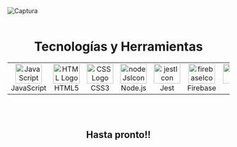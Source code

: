 ![Captura](https://github.com/MariaGarciaB/mariagarciab/assets/122326708/dca1bdf8-905a-4e1b-bafc-7288a9091f3f)
<br> <br>
<div class= "tecnologías" align="center">
<h1>Tecnologías y Herramientas</h1>

<table border="0">
  <tr>
    <td align="center">
      <img src="https://cdn.jsdelivr.net/gh/devicons/devicon/icons/javascript/javascript-original.svg" height="45" width="60" alt="JavaScript Logo" /><br>
      JavaScript
    </td>
    <td align="center">
      <img src="https://cdn.jsdelivr.net/gh/devicons/devicon/icons/html5/html5-plain-wordmark.svg" height="45" width="60" alt="HTML Logo" /><br>
      HTML5
    </td>
    <td align="center">
      <img src="https://cdn.jsdelivr.net/gh/devicons/devicon/icons/css3/css3-plain-wordmark.svg" height="45" width="60" alt="CSS Logo" /><br>
      CSS3
    </td>
    <td align="center">
      <img src="https://cdn.jsdelivr.net/gh/devicons/devicon/icons/nodejs/nodejs-original-wordmark.svg" height="45" width="60" alt="nodeJsIcon" /><br>
      Node.js
    </td>
    <td align="center">
      <img src="https://cdn.jsdelivr.net/gh/devicons/devicon/icons/jest/jest-plain.svg" height="45" width="60" alt="jestIcon" /><br>
      Jest
    </td>
    <td align="center">
      <img src="https://cdn.jsdelivr.net/gh/devicons/devicon/icons/firebase/firebase-plain-wordmark.svg" height="45" width="60" alt="firebaseIcon" /><br>
      Firebase
    </td>
     <td align="center">
      <img src="https://cdn.jsdelivr.net/gh/devicons/devicon/icons/git/git-plain-wordmark.svg" height="45" width="60" alt="gitIcon" /><br>
      Git
    </td>
     <td align="center">
      <img src="https://cdn.jsdelivr.net/gh/devicons/devicon/icons/npm/npm-original-wordmark.svg" height="45" width="60" alt="npmIcon" />  <br>
      Npm
    </td>     
    <td align="center">
      <img src="https://cdn.jsdelivr.net/gh/devicons/devicon/icons/figma/figma-original.svg" height="45" width="60" alt="figmaIcon" />  <br>
      Figma
    </td>    
    <td align="center">
      <img src="https://cdn.jsdelivr.net/gh/devicons/devicon/icons/trello/trello-plain-wordmark.svg" height="45" width="60" alt="trelloIcon" /> 
      <br>
      Trello
    </td>
  </tr>
</table>
</div>             
</div>
 <br><br>
 <div align="center">
 <h2> Hasta pronto!! </h2>
 </div>
